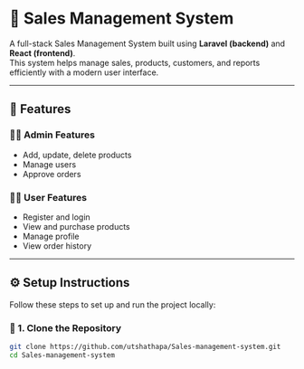 # 🧾 Sales Management System

A full-stack Sales Management System built using **Laravel (backend)** and **React (frontend)**.  
This system helps manage sales, products, customers, and reports efficiently with a modern user interface.

---

## 🚀 Features

### 👨‍💼 Admin Features
- Add, update, delete products
- Manage users
- Approve orders

### 🧍‍♂️ User Features
- Register and login
- View and purchase products
- Manage profile
- View order history

---
## ⚙️ Setup Instructions

Follow these steps to set up and run the project locally:

### 🔹 1. Clone the Repository
```bash
git clone https://github.com/utshathapa/Sales-management-system.git
cd Sales-management-system


